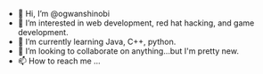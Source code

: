 - 👋 Hi, I’m @ogwanshinobi
- 👀 I’m interested in web development, red hat hacking, and game development.
- 🌱 I’m currently learning Java, C++, python.
- 💞️ I’m looking to collaborate on anything...but I'm pretty new.
- 📫 How to reach me ...

<!---
ogwanshinobi/ogwanshinobi is a ✨ special ✨ repository because its `README.md` (this file) appears on your GitHub profile.
You can click the Preview link to take a look at your changes.
--->
